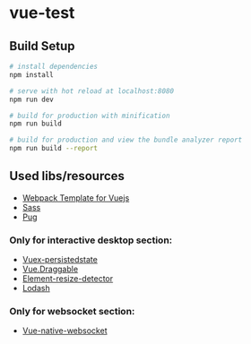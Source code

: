 # vue-test

## Build Setup

``` bash
# install dependencies
npm install

# serve with hot reload at localhost:8080
npm run dev

# build for production with minification
npm run build

# build for production and view the bundle analyzer report
npm run build --report
```

## Used libs/resources

* [Webpack Template for Vuejs](https://github.com/vuejs-templates/webpack)
* [Sass](https://sass-lang.com/)
* [Pug](https://pugjs.org/api/getting-started.html)

### Only for interactive desktop section:

* [Vuex-persistedstate](https://github.com/robinvdvleuten/vuex-persistedstate)
* [Vue.Draggable](https://github.com/SortableJS/Vue.Draggable)
* [Element-resize-detector](https://github.com/wnr/element-resize-detector)
* [Lodash](https://lodash.com/)

### Only for websocket section:

* [Vue-native-websocket](https://github.com/nathantsoi/vue-native-websocket)
